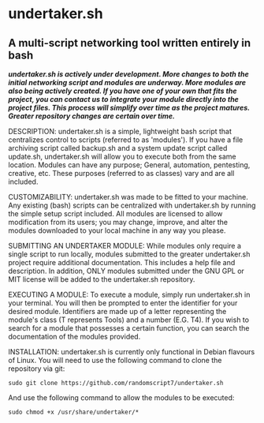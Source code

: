 # undertaker.sh

A multi-script networking tool written entirely in bash
--------------------------------------------------------------

_**undertaker.sh is actively under development. More changes to both the initial networking script and modules are underway. More modules are also being actively created. If you have one of your own that fits the project, you can contact us to integrate your module directly into the project files. This process will simplify over time as the project matures. Greater repository changes are certain over time.**_

DESCRIPTION: undertaker.sh is a simple, lightweight bash script that centralizes control to scripts (referred to as 'modules').
If you have a file archiving script called backup.sh and a system update script called update.sh, undertaker.sh will allow you to execute both from the same location. Modules can have any purpose; General, automation, pentesting, creative, etc. These purposes (referred to as classes) vary and are all included.

CUSTOMIZABILITY: undertaker.sh was made to be fitted to your machine. Any existing (bash) scripts can be centralized with undertaker.sh by running the simple setup script included. All modules are licensed to allow modification from its users; you may change, improve, and alter the modules downloaded to your local machine in any way you please.

SUBMITTING AN UNDERTAKER MODULE: While modules only require a single script to run locally, modules submitted to the greater undertaker.sh project require additional documentation. This includes a help file and description. In addition, ONLY modules submitted under the GNU GPL or MIT license will be added to the undertaker.sh repository.

EXECUTING A MODULE: To execute a module, simply run undertaker.sh in your terminal. You will then be prompted to enter the identifier for your desired module. Identifiers are made up of a letter representing the module's class (T represents Tools) and a number (E.G. T4). If you wish to search for a module that possesses a certain function, you can search the documentation of the modules provided.

INSTALLATION: undertaker.sh is currently only functional in Debian flavours of Linux. You will need to use the following command to clone the repository via git:
```
sudo git clone https://github.com/randomscript7/undertaker.sh
```
And use the following command to allow the modules to be executed:
```
sudo chmod +x /usr/share/undertaker/*
```
